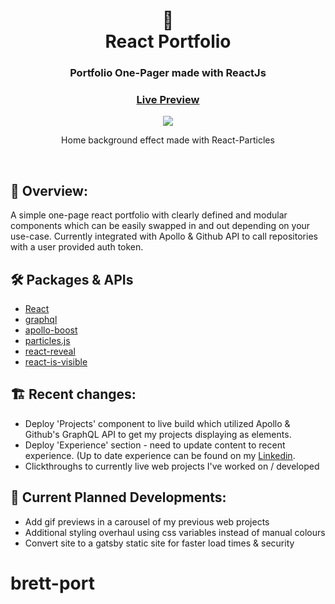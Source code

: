 <div align="center">
  <h1>🌵<br>React Portfolio</h1>
  <h3>Portfolio One-Pager made with ReactJs</h3>
  <h3><a href="https://matthewjigalin-react-portfolio.netlify.app/" target="_blank">Live Preview</a></h3>
</div>

<div align="center"><img src="https://user-images.githubusercontent.com/29565530/144163917-196b3e87-90e2-4615-b1c7-6a905533f34b.gif" /></div>
<div align="center">
  <p>Home background effect made with React-Particles</p>
</div>

<br>

## 💬 Overview:

A simple one-page react portfolio with clearly defined and modular components which can be easily swapped in and out depending on your use-case. Currently integrated with Apollo & Github API to call repositories with a user provided auth token.

## 🛠️ Packages & APIs

- [React](https://reactjs.org/)
- [graphql](https://graphql.org/) 
- [apollo-boost](https://www.apollographql.com/docs/react/get-started/)
- [particles.js](https://github.com/VincentGarreau/particles.js/)
- [react-reveal](https://github.com/rnosov/react-reveal)
- [react-is-visible](https://github.com/lessp/react-is-visible)

## 🏗️ Recent changes:

- Deploy 'Projects' component to live build which utilized Apollo & Github's GraphQL API to get my projects displaying as elements.
- Deploy 'Experience' section - need to update content to recent experience. (Up to date experience can be found on my <a href="https://www.linkedin.com/in/mjigalin/" target="_blank">Linkedin</a>.
- Clickthroughs to currently live web projects I've worked on / developed

## 🚧 Current Planned Developments:

- Add gif previews in a carousel of my previous web projects
- Additional styling overhaul using css variables instead of manual colours
- Convert site to a gatsby static site for faster load times & security


# brett-port
